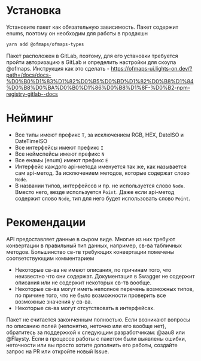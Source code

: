 # Установка

Установите пакет как обязательную зависимость. Пакет содержит enums, поэтому он необходим для работы в продакшн

```bash
yarn add @ofmaps/ofmaps-types
```

Пакет расположен в GitLab, поэтому, для его установки требуется пройти авторизацию в GitLab и определить настройки для скоупа @ofmaps.
Инструкция как это сделать - https://ofmaps-ui.lights-on.dev/?path=/docs/docs-%D0%B0%D1%83%D1%82%D0%B5%D0%BD%D1%82%D0%B8%D1%84%D0%B8%D0%BA%D0%B0%D1%86%D0%B8%D1%8F-%D0%B2-npm-registry-gitlab--docs

# Нейминг

- Все типы имеют префикс `T`, за исключением RGB, HEX, DateISO и DateTimeISO
- Все интерфейсы имеют префикс `I`
- Все неймспейсы имеют префикс `N`
- Все енамы (enum) имеют префикс `E`
- Интерфейс каждого api-метода именуется так же, как называется сам api-метод. За исключением методов, которые содержат слово `Node`.
- В названии типов, интерфейсов и пр. не используется слово `Node`. Вместо него, везде используется `Point`. Даже если api-метод содержит слово `Node`, тип для него будет использовать слово `Point`.

# Рекомендации

API предоставляет данные в сыром виде. Многие из них требуют конвертации в правильный тип данных, например, св-ва табличных методов. Большинство св-тв требующих конвертации помечены соответствующим комментарием

- Некоторые св-ва не имеют описания, по причинам того, что неизвестно что они содержат. Документация в Swagger не содержит описания или не содержит некоторых св-тв вообще.
- Некоторые св-ва могут иметь неполное перечень возможных типов, по причине того, что не было возможности проверить все возможные значения у св-ва.
- Некоторые св-ва могут отсутствовать в интерфейсах.

Пакет не считается законченным полностью. Если возникают вопросы по описанию полей (непонятно, неточно или его вообще нет), обратитесь за поддержкой к следующим разработчикам: @aau8 или @Flaysty.
Если в процессе работы с пакетом были выявлены ошибки, неточности или вы просто хотите дополнить его работы, создайте запрос на PR или откройте новый Issue.